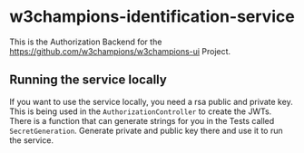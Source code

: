 # w3champions-identification-service

This is the Authorization Backend for the https://github.com/w3champions/w3champions-ui Project.

## Running the service locally
If you want to use the service locally, you need a rsa public and private key. This is being used in the `AuthorizationController` to create the JWTs. There is a function that can generate strings for you in the Tests called `SecretGeneration`. Generate private and public key there and use it to run the service.